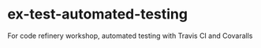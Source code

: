 # ex-test-automated-testing
For code refinery workshop, automated testing with Travis CI and Covaralls
